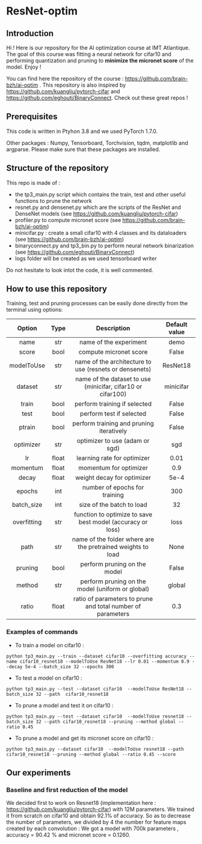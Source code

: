 # ResNet-optim

## Introduction

Hi ! Here is our repository for the AI optimization course at IMT Atlantique. The goal of this course was fitting a neural network for cifar10 and performing quantization and pruning to **minimize the micronet score** of the model. Enjoy !


You can find here the repository of the course : https://github.com/brain-bzh/ai-optim . This repository is also inspired by https://github.com/kuangliu/pytorch-cifar and https://github.com/eghouti/BinaryConnect. Check out these great repos ! 

## Prerequisites 

This code is written in Ptyhon 3.8 and we used PyTorch 1.7.0. 

Other packages :
Numpy, Tensorboard, Torchvision, tqdm, matplotlib and argparse. Please make sure that these packages are installed. 

## Structure of the repository

This repo is made of :
- the tp3_main.py script which contains the train, test and other useful functions to prune the network
- resnet.py and densenet.py which are the scripts of the ResNet and DenseNet models (see  https://github.com/kuangliu/pytorch-cifar)
- profiler.py to compute micronet score (see https://github.com/brain-bzh/ai-optim)
- minicifar.py : create a small cifar10 with 4 classes and its dataloaders (see https://github.com/brain-bzh/ai-optim)
- binaryconnect.py and tp3_bin.py to perform neural network binarization (see https://github.com/eghouti/BinaryConnect)
- logs folder will be created as we used tensorboard writer

Do not hesitate to look intot the code, it is well commented.

## How to use this repository

Training, test and pruning processes can be easily done directly from the terminal using options: 

| Option | Type | Description | Default value |
|:--------:|:------:|:-------------:|:---------------:|
|  name  | str  | name of the experiment | demo |
|  score  | bool  | compute micronet score | False |
|  modelToUse  | str  | name of the architecture to use (resnets or densenets)| ResNet18 |
|  dataset  | str  | name of the dataset to use (minicifar, cifar10 or cifar100)| minicifar |
|  train  | bool  | perform training if selected| False |
|  test  | bool  | perform test if selected| False |
|  ptrain  | bool  | perform training and pruning iteratively | False |
|  optimizer  | str  | optimizer to use (adam or sgd) | sgd |
|  lr  | float  | learning rate for optimizer | 0.01 |
|  momentum  | float  | momentum for optimizer| 0.9 |
|  decay  | float  | weight decay for optimizer| 5e-4 |
|  epochs  | int  | number of epochs for training| 300 |
|  batch_size  | int  | size of the batch to load | 32 |
|  overfitting  | str  | function to optimize to save best model (accuracy or loss) | loss |
|  path  | str  | name of the folder where are the pretrained weights to load | None |
|  pruning  | bool  | perform pruning on the model | False |
|  method  | str  | perform pruning on the model (uniform or global) | global |
|  ratio  | float  | ratio of parameters to prune and total number of parameters | 0.3 |


### Examples of commands

- To train a model on cifar10 :

```
python tp3_main.py --train --dataset cifar10 --overfitting accuracy --name cifar10_resnet18 --modelToUse ResNet18 --lr 0.01 --momentum 0.9 --decay 5e-4 --batch_size 32 --epochs 300
```

- To test a model on cifar10 :

```
python tp3_main.py --test --dataset cifar10  --modelToUse ResNet18 --batch_size 32 --path  cifar10_resnet18
```

- To prune a model and test it on cifar10 :

```
python tp3_main.py --test --dataset cifar10  --modelToUse resnet18 --batch_size 32 --path cifar10_resnet18 --pruning --method global --ratio 0.45
```

- To prune a model and get its micronet score on cifar10 :

```
python tp3_main.py --dataset cifar10  --modelToUse resnet18 --path cifar10_resnet18 --pruning --method global --ratio 0.45 --score
```



## Our experiments

### Baseline and first reduction of the model

We decided first to work on Resnet18 (implementation here : https://github.com/kuangliu/pytorch-cifar) with 12M parameters. We trained it from scratch on cifar10 and obtain 92.1% of accuracy. So as to decrease the number of parameters, we divided by 4 the number for feature maps created by each convolution : We got a model with 700k parameters , accuracy = 90.42 % and micronet score = 0.1260. 



